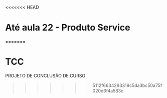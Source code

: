 <<<<<<< HEAD
# Até aula 22 - Produto Service 

=======
# TCC
PROJETO DE CONCLUSÃO DE CURSO
>>>>>>> 5112f6634293319c5da3bc50a75f020d6f4a583c
